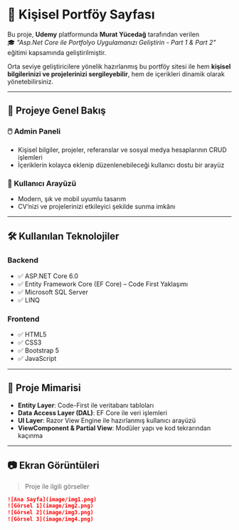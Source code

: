 # 🚀 Kişisel Portföy Sayfası

Bu proje, **Udemy** platformunda **Murat Yücedağ** tarafından verilen  
🎓 _"Asp.Net Core ile Portfolyo Uygulamanızı Geliştirin - Part 1 & Part 2"_ eğitimi kapsamında geliştirilmiştir.

Orta seviye geliştiricilere yönelik hazırlanmış bu portföy sitesi ile hem **kişisel bilgilerinizi ve projelerinizi sergileyebilir**, hem de içerikleri dinamik olarak yönetebilirsiniz.

---

## 📌 Projeye Genel Bakış

### 🖱️ Admin Paneli
- Kişisel bilgiler, projeler, referanslar ve sosyal medya hesaplarının CRUD işlemleri
- İçeriklerin kolayca eklenip düzenlenebileceği kullanıcı dostu bir arayüz

### 👤 Kullanıcı Arayüzü
- Modern, şık ve mobil uyumlu tasarım
- CV’nizi ve projelerinizi etkileyici şekilde sunma imkânı

---

## 🛠️ Kullanılan Teknolojiler

### Backend
- ✅ ASP.NET Core 6.0
- ✅ Entity Framework Core (EF Core) – Code First Yaklaşımı
- ✅ Microsoft SQL Server
- ✅ LINQ

### Frontend
- ✅ HTML5
- ✅ CSS3
- ✅ Bootstrap 5
- ✅ JavaScript

---

## 🧱 Proje Mimarisi

- **Entity Layer**: Code-First ile veritabanı tabloları
- **Data Access Layer (DAL)**: EF Core ile veri işlemleri
- **UI Layer**: Razor View Engine ile hazırlanmış kullanıcı arayüzü
- **ViewComponent & Partial View**: Modüler yapı ve kod tekrarından kaçınma

---

## 📷 Ekran Görüntüleri

> Proje ile ilgili görseller

```md
![Ana Sayfa](image/img1.png)
![Görsel 1](image/img2.png)
![Görsel 2](image/img3.png)
![Görsel 3](image/img4.png)
